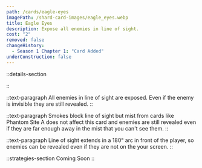 ```yaml
---
path: /cards/eagle-eyes
imagePath: /shard-card-images/eagle_eyes.webp
title: Eagle Eyes
description: Expose all enemies in line of sight.
cost: "2"
removed: false
changeHistory:
  - Season 1 Chapter 1: "Card Added"
underConstruction: false
---
```


::details-section

::

::text-paragraph
All enemies in line of sight are exposed. Even if the enemy is invisible they are still revealed.
::

::text-paragraph
Smokes block line of sight but mist from cards like Phantom Site A does not affect this card and enemies are still revealed even if they are far enough away in the mist that you can't see them.
::

::text-paragraph
Line of sight extends in a 180° arc in front of the player, so enemies can be revealed even if they are not on the your screen.
::

::strategies-section
Coming Soon
::
